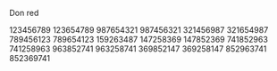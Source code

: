 Don red



123456789
123654789
987654321
987456321
321456987
321654987
789456123
789654123
159263487
147258369
147852369
741852963
741258963
963852741
963258741
369852147
369258147
852963741
852369741
